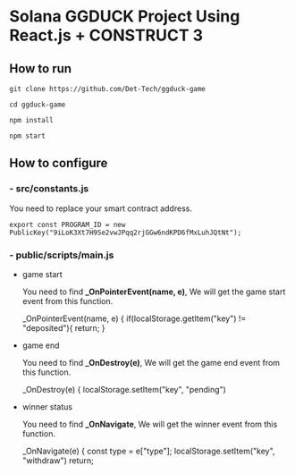 # Solana GGDUCK Project Using React.js + CONSTRUCT 3

## How to run
    git clone https://github.com/Det-Tech/ggduck-game

    cd ggduck-game

    npm install

    npm start 

## How to configure

### - src/constants.js

You need to replace your smart contract address.

    export const PROGRAM_ID = new PublicKey("9iLoK3Xt7H9Se2vwJPqq2rjGGw6ndKPD6fMxLuhJQtNt");

### - public/scripts/main.js
- game start

    You need to find **_OnPointerEvent(name, e)**, We will get the game start event from this function.

    _OnPointerEvent(name, e) {
            if(localStorage.getItem("key") != "deposited"){ return; }
            
- game end

    You need to find **_OnDestroy(e)**, We will get the game end event from this function.

    _OnDestroy(e) {
            localStorage.setItem("key", "pending") 

- winner status

    You need to find **_OnNavigate**, We will get the winner event from this function.

     _OnNavigate(e) {
            const type = e["type"];
            localStorage.setItem("key", "withdraw")
            return;



